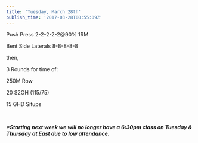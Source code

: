 ```yaml
---
title: 'Tuesday, March 28th'
publish_time: '2017-03-28T00:55:09Z'
---
```


Push Press 2-2-2-2-2\@90% 1RM

Bent Side Laterals 8-8-8-8-8

then,

3 Rounds for time of:

250M Row

20 S2OH (115/75)

15 GHD Situps

 

***\*Starting next week we will no longer have a 6:30pm class on Tuesday
& Thursday at East due to low attendance.***
